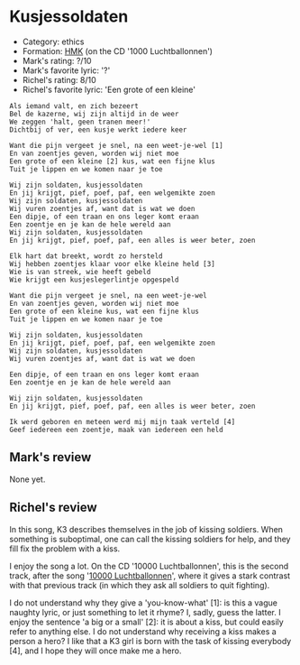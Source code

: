 # Kusjessoldaten

 * Category: ethics
 * Formation: [HMK](Hkm.md) (on the CD '1000 Luchtballonnen')
 * Mark's rating: ?/10
 * Mark's  favorite lyric: '?'
 * Richel's rating: 8/10
 * Richel's  favorite lyric: 'Een grote of een kleine'

```
Als iemand valt, en zich bezeert
Bel de kazerne, wij zijn altijd in de weer
We zeggen 'halt, geen tranen meer!'
Dichtbij of ver, een kusje werkt iedere keer

Want die pijn vergeet je snel, na een weet-je-wel [1]
En van zoentjes geven, worden wij niet moe
Een grote of een kleine [2] kus, wat een fijne klus
Tuit je lippen en we komen naar je toe

Wij zijn soldaten, kusjessoldaten
En jij krijgt, pief, poef, paf, een welgemikte zoen
Wij zijn soldaten, kusjessoldaten
Wij vuren zoentjes af, want dat is wat we doen
Een dipje, of een traan en ons leger komt eraan
Een zoentje en je kan de hele wereld aan
Wij zijn soldaten, kusjessoldaten
En jij krijgt, pief, poef, paf, een alles is weer beter, zoen

Elk hart dat breekt, wordt zo hersteld
Wij hebben zoentjes klaar voor elke kleine held [3]
Wie is van streek, wie heeft gebeld
Wie krijgt een kusjeslegerlintje opgespeld

Want die pijn vergeet je snel, na een weet-je-wel
En van zoentjes geven, worden wij niet moe
Een grote of een kleine kus, wat een fijne klus
Tuit je lippen en we komen naar je toe

Wij zijn soldaten, kusjessoldaten
En jij krijgt, pief, poef, paf, een welgemikte zoen
Wij zijn soldaten, kusjessoldaten
Wij vuren zoentjes af, want dat is wat we doen

Een dipje, of een traan en ons leger komt eraan
Een zoentje en je kan de hele wereld aan

Wij zijn soldaten, kusjessoldaten
En jij krijgt, pief, poef, paf, een alles is weer beter, zoen

Ik werd geboren en meteen werd mij mijn taak verteld [4]
Geef iedereen een zoentje, maak van iedereen een held

```

## Mark's review

None yet.

## Richel's review

In this song, K3 describes themselves in the job of kissing soldiers. 
When something is suboptimal, one can call the kissing soldiers for help, 
and they fill fix the problem with a kiss.

I enjoy the song a lot. On the CD '10000 Luchtballonnen', this is the second track, 
after the song '[10000 Luchtballonnen](10000Luchtballonnen.md)', 
where it gives a stark contrast with that previous track (in which
they ask all soldiers to quit fighting). 

I do not understand why they give a 'you-know-what' [1]: is this a vague naughty lyric,
or just something to let it rhyme? I, sadly, guess the latter. I enjoy the sentence
'a big or a small' [2]: it is about a kiss, but could easily refer to anything else.
I do not understand why receiving a kiss makes a person a hero? I like that a
K3 girl is born with the task of kissing everybody [4], and I hope they will once make me a hero.
